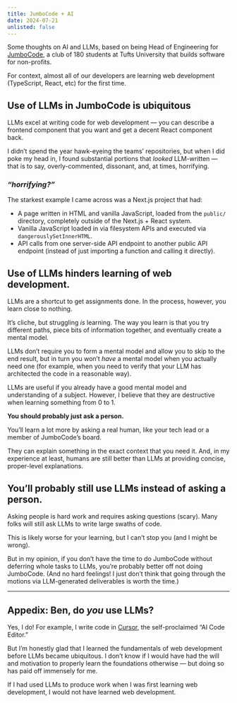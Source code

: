 ```yaml
---
title: JumboCode + AI
date: 2024-07-21
unlisted: false
---
```


Some thoughts on AI and LLMs, based on being Head of Engineering for [JumboCode](/jumbocode), a club of 180 students at Tufts University that builds software for non-profits.

For context, almost all of our developers are learning web development (TypeScript, React, etc) for the first time.

## Use of LLMs in JumboCode is ubiquitous

LLMs excel at writing code for web development — you can describe a frontend component that you want and get a decent React component back.

I didn’t spend the year hawk-eyeing the teams’ repositories, but when I did poke my head in, I found substantial portions that _looked_ LLM-written — that is to say, overly-commented, dissonant, and, at times, horrifying.

### _“horrifying?”_

The starkest example I came across was a Next.js project that had:

- A page written in HTML and vanilla JavaScript, loaded from the `public/` directory, completely outside of the Next.js + React system.
- Vanilla JavaScript loaded in via filesystem APIs and executed via `dangerouslySetInnerHTML`.
- API calls from one server-side API endpoint to another public API endpoint (instead of just importing a function and calling it directly).

## Use of LLMs hinders learning of web development.

LLMs are a shortcut to get assignments done. In the process, however, you learn close to nothing.

It’s cliche, but struggling _is_ learning. The way you learn is that you try different paths, piece bits of information together, and eventually create a mental model.

LLMs don’t require you to form a mental model and allow you to skip to the end result, but in turn you won’t _have_ a mental model when you actually need one (for example, when you need to verify that your LLM has architected the code in a reasonable way).

LLMs are useful if you already have a good mental model and understanding of a subject. However, I believe that they are destructive when learning something from 0 to 1.

**You should probably just ask a person.**

You’ll learn a lot more by asking a real human, like your tech lead or a member of JumboCode’s board.

They can explain something in the exact context that you need it. And, in my experience at least, humans are still better than LLMs at providing concise, proper-level explanations.

## You’ll probably still use LLMs instead of asking a person.

Asking people is hard work and requires asking questions (scary). Many folks will still ask LLMs to write large swaths of code.

This is likely worse for your learning, but I can’t stop you (and I might be wrong).

But in my opinion, if you don’t have the time to do JumboCode without deferring whole tasks to LLMs, you’re probably better off not doing JumboCode. (And no hard feelings! I just don’t think that going through the motions via LLM-generated deliverables is worth the time.)

---

## Appedix: Ben, do _you_ use LLMs?

Yes, I do! For example, I write code in [Cursor](https://cursor.so), the self-proclaimed “AI Code Editor.”

But I’m honestly glad that I learned the fundamentals of web development before LLMs became ubiquitous. I don’t know if I would have had the will and motivation to properly learn the foundations otherwise — but doing so has paid off immensely for me.

If I had used LLMs to produce work when I was first learning web development, I would not have learned web development.
